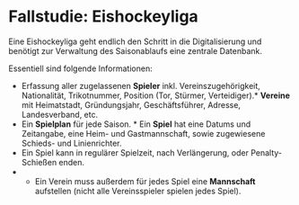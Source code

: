 # Fallstudie: Eishockeyliga
Eine Eishockeyliga geht endlich den Schritt in die Digitalisierung und benötigt zur Verwaltung des Saisonablaufs eine zentrale Datenbank.

Essentiell sind folgende Informationen: 
* Erfassung aller zugelassenen **Spieler** inkl. Vereinszugehörigkeit, Nationalität, Trikotnummer,
Position (Tor, Stürmer, Verteidiger).* **Vereine** mit Heimatstadt, Gründungsjahr, Geschäftsführer, Adresse, Landesverband, etc.
* Ein **Spielplan** für jede Saison. * Ein **Spiel** hat eine Datums und Zeitangabe, eine Heim- und Gastmannschaft, sowie zugewiesene Schieds- und Linienrichter.
* Ein Spiel kann in regulärer Spielzeit, nach Verlängerung, oder Penalty-Schießen enden.
* * Ein Verein muss außerdem für jedes Spiel eine **Mannschaft** aufstellen (nicht alle Vereinsspieler spielen jedes Spiel).
